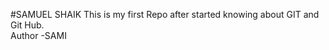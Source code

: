 #SAMUEL SHAIK 
This is my first Repo after started knowing about GIT and Git Hub.
<br>
Author -SAMI 
